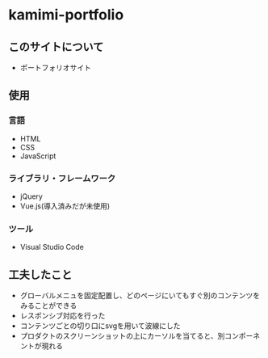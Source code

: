# kamimi-portfolio

## このサイトについて
* ポートフォリオサイト

## 使用
### 言語
* HTML
* CSS
* JavaScript

### ライブラリ・フレームワーク
* jQuery
* Vue.js(導入済みだが未使用)

### ツール
* Visual Studio Code

## 工夫したこと
* グローバルメニュを固定配置し、どのページにいてもすぐ別のコンテンツをみることができる
* レスポンシブ対応を行った
* コンテンツごとの切り口にsvgを用いて波線にした
* プロダクトのスクリーンショットの上にカーソルを当てると、別コンポーネントが現れる